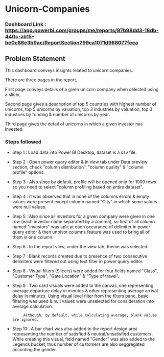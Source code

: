 # Unicorn-Companies

### Dashboard Link : https://app.powerbi.com/groups/me/reports/97b98dd3-18db-440c-ab15-be0c86e3b9ac/ReportSection799ca1071d968077feea

## Problem Statement

This dashboard conveys insights related to unicorn companies.

There are three pages in the report, 

First page conveys details of a given unicorn company when selected using a slicer, 

Second page gives a description of top 5 countries with highest number of unicorns, top 5 unicorns by valuation, top 3 industries by valuation, top 3 industries by funding & number of unicorns by year.

Third page gives the detail of unicorns in which a given investor has invested.

### Steps followed 

- Step 1 : Load data into Power BI Desktop, dataset is a csv file.
- Step 2 : Open power query editor & in view tab under Data preview section, check "column distribution", "column quality" & "column profile" options.
- Step 3 : Also since by default, profile will be opened only for 1000 rows so you need to select "column profiling based on entire dataset".
- Step 4 : It was observed that in none of the columns errors & empty values were present except column named "City" in which some values were null values.
- Step 5 : Also since all investors for a given company were given in one row (each investor name separated by a comma), so first of all column named "investors" was split at each occurance of delimiter in power query editor & then unpivot columns feature was used to bring all of them in one column.
- Step 6 : In the report view, under the view tab, theme was selected.
- Step 7 : Blank records created due to presence of two consecutive delimiters were filtered out using text filter in power query editor. 
- Step 8 : Visual filters (Slicers) were added for four fields named "Class", "Customer Type", "Gate Location" & "Type of travel".
- Step 9 : Two card visuals were added to the canvas, one representing average departure delay in minutes & other representing average arrival delay in minutes.
           Using visual level filter from the filters pane, basic filtering was used & null values were unselected for consideration into average calculation.
           
           Although, by default, while calculating average, blank values are ignored.
- Step 10 : A bar chart was also added to the report design area representing the number of satisfied & neutral/unsatisfied customers. While creating this visual, field named "Gender" was also added to the Legends bucket, thus number of customers are also seggregated according the gender. 
